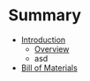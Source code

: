 # Summary

* [Introduction](README.md)
   * [Overview](overview.md)
   * asd
* [Bill of Materials](bill_of_materials.md)

